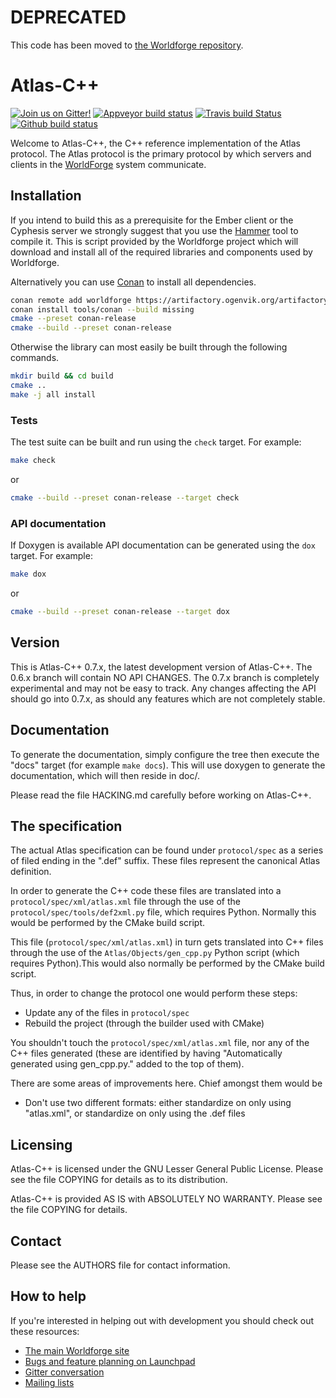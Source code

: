 # DEPRECATED

This code has been moved to [the Worldforge repository](https://github.com/worldforge/worldforge). 

# Atlas-C++

[![Join us on Gitter!](https://badges.gitter.im/Worldforge.svg)](https://gitter.im/Worldforge/Lobby)
[![Appveyor build status](https://ci.appveyor.com/api/projects/status/github/worldforge/atlas-cpp?branch=master&svg=true)](https://ci.appveyor.com/project/erikogenvik/atlas-cpp)
[![Travis build Status](https://travis-ci.com/worldforge/atlas-cpp.svg?branch=master)](https://travis-ci.com/worldforge/atlas-cpp)
[![Github build status](https://github.com/worldforge/atlas-cpp/actions/workflows/cmake.yml/badge.svg)](https://github.com/worldforge/atlas-cpp/actions/workflows/cmake.yml)

Welcome to Atlas-C++, the C++ reference implementation of the Atlas protocol. The Atlas protocol is the primary protocol by which servers and clients in the [WorldForge](http://worldforge.org/ "The main Worldforge site") system communicate.

## Installation

If you intend to build this as a prerequisite for the Ember client or the Cyphesis server we strongly suggest that you use the [Hammer](http://wiki.worldforge.org/wiki/Hammer_Script "The Hammer script") tool to compile it. This is script provided by the Worldforge project which will download and install all of the required libraries and components used by Worldforge.

Alternatively you can use [Conan](https://www.conan.io) to install all dependencies.

```bash
conan remote add worldforge https://artifactory.ogenvik.org/artifactory/api/conan/conan
conan install tools/conan --build missing
cmake --preset conan-release
cmake --build --preset conan-release
```

Otherwise the library can most easily be built through the following commands.
```bash
mkdir build && cd build
cmake ..
make -j all install
```

### Tests

The test suite can be built and run using the ```check``` target. For example:

```bash
make check
```

or 

```bash
cmake --build --preset conan-release --target check
```

### API documentation

If Doxygen is available API documentation can be generated using the ```dox``` target. For example:

```bash
make dox
```

or 

```bash
cmake --build --preset conan-release --target dox
```

## Version

This is Atlas-C++ 0.7.x, the latest development version of Atlas-C++. The 0.6.x branch will contain NO API CHANGES. The 0.7.x branch is completely experimental and may not be easy to track. Any changes affecting the API should go into 0.7.x, as should any features which are not completely stable.

## Documentation

To generate the documentation, simply configure the tree then execute the "docs" target (for example ```make docs```). This will use doxygen to generate the documentation, which will then reside in doc/.

Please read the file HACKING.md carefully before working on Atlas-C++.

## The specification

The actual Atlas specification can be found under ```protocol/spec``` as a series of filed ending in the ".def" suffix. These files represent the canonical Atlas definition.

In order to generate the C++ code these files are translated into a ```protocol/spec/xml/atlas.xml``` file through the use of the ```protocol/spec/tools/def2xml.py``` file, which requires Python. Normally this would be performed by the CMake build script.

This file (```protocol/spec/xml/atlas.xml```) in turn gets translated into C++ files through the use of the ```Atlas/Objects/gen_cpp.py``` Python script (which requires Python).This would also normally be performed by the CMake build script.

Thus, in order to change the protocol one would perform these steps:

* Update any of the files in ```protocol/spec```
* Rebuild the project (through the builder used with CMake)

You shouldn't touch the ```protocol/spec/xml/atlas.xml``` file, nor any of the C++ files generated (these are identified by having "Automatically generated using gen_cpp.py." added to the top of them).

There are some areas of improvements here. Chief amongst them would be

* Don't use two different formats: either standardize on only using "atlas.xml", or standardize on only using the .def files

## Licensing

Atlas-C++ is licensed under the GNU Lesser General Public License. Please see the file COPYING for details as to its distribution.

Atlas-C++ is provided AS IS with ABSOLUTELY NO WARRANTY. Please see the file COPYING for details.

## Contact

Please see the AUTHORS file for contact information.

## How to help

If you're interested in helping out with development you should check out these resources:

* [The main Worldforge site](http://worldforge.org/ "The main Worldforge site")
* [Bugs and feature planning on Launchpad](https://launchpad.net/atlas-cpp "Atlas-C++ Launchpad entry")
* [Gitter conversation](https://gitter.im/Worldforge/Lobby "Gitter conversation")
* [Mailing lists](http://mail.worldforge.org/lists/listinfo/ "Mailing lists")
